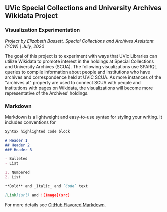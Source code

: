 ## UVic Special Collections and University Archives Wikidata Project
### Visualization Experimentation

_Project by Elizabeth Bassett, Special Collections and Archives Assistant (YCW) | July, 2020_

The goal of this project is to experiment with ways that UVic Libraries can utilize Wikidata to promote interest in the holdings at Special Collections and University Archives (SCUA). The following visualizations use SPARQL queries to compile information about people and institutions who have archives and correspondence held at UVIC SCUA. As more instances of the "archives at" property are used to connect SCUA with people and institutions with pages on Wikidata, the visualizations will become more representative of the Archives' holdings.


### Markdown

Markdown is a lightweight and easy-to-use syntax for styling your writing. It includes conventions for

```markdown
Syntax highlighted code block

# Header 1
## Header 2
### Header 3

- Bulleted
- List

1. Numbered
2. List

**Bold** and _Italic_ and `Code` text

[Link](url) and ![Image](src)
```

For more details see [GitHub Flavored Markdown](https://guides.github.com/features/mastering-markdown/).


